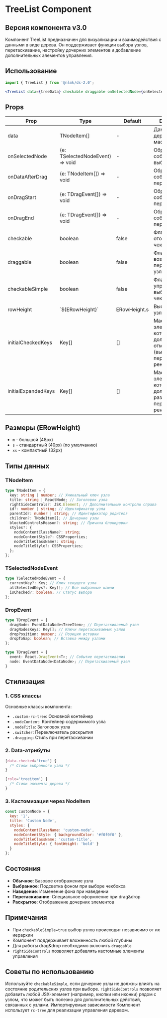 # TreeList Component

## Версия компонента v3.0

Компонент TreeList предназначен для визуализации и взаимодействия с данными в виде дерева. Он поддерживает функции выбора узлов, перетаскивание, настройку дочерних элементов и добавление дополнительных элементов управления.

## Использование

```jsx
import { TreeList } from '@nlmk/ds-2.0';

<TreeList data={treeData} checkable draggable onSelectedNode={onSelectedNode} onDataAfterDrag={onDataAfterDrag} onDragStart={onDragStart} onDragEnd={onDragEnd} />;
```

## Props

| Prop                | Type                            | Default      | Description                                                                        |
|---------------------|---------------------------------|--------------|------------------------------------------------------------------------------------|
| data                | TNodeItem[]                     | -            | Данные для дерева в виде массива узлов                                             |
| onSelectedNode      | (e: TSelectedNodeEvent) => void | -            | Обработчик события выбора узла                                                     |
| onDataAfterDrag     | (e: TNodeItem[]) => void        | -            | Обработчик события после перетаскивания                                            |
| onDragStart         | (e: TDragEvent[]) => void       | -            | Обработчик события начала перетаскивания |
| onDragEnd           | (e: TDragEvent[]) => void       | -            | Обработчик события конца перетаскивания |
| checkable           | boolean                         | false        | Флаг отображения чекбоксов                                                         |
| draggable           | boolean                         | false        | Флаг возможности перетаскивания узлов                                              |
| checkableSimple     | boolean                         | false        | Флаг упрощённого выбора чекбоксов                                                  |
| rowHeight           | \`${ERowHeight}\`               | ERowHeight.s | Высота строки узла                                                                 |
| initialCheckedKeys  | Key[]                           | []           | Массив ключей элементов, которые должны быть отмечены (выбраны) при первом рендере |
| initialExpandedKeys | Key[]                           | []           | Массив ключей элементов, которые должны быть развернуты при первом рендере         |

## Размеры (ERowHeight)

- `m` - большой (48px)
- `s` - стандартный (40px) (по умолчанию)
- `xs` - компактный (32px)

## Типы данных

### TNodeItem

```typescript
type TNodeItem = {
  key: string | number; // Уникальный ключ узла
  title: string | ReactNode; // Заголовок узла
  rightSideControls?: JSX.Element; // Дополнительные контролы справа
  id?: number | string; // Идентификатор узла
  parentId?: number | string; // Идентификатор родителя
  children?: TNodeItem[]; // Дочерние узлы
  blockedControlsReason?: string; // Причина блокировки
  styles?: {
    nodeContentClassName?: string;
    nodeContentStyle?: CSSProperties;
    nodeTitleClassName?: string;
    nodeTitleStyle?: CSSProperties;
  };
};
```

### TSelectedNodeEvent

```typescript
type TSelectedNodeEvent = {
  currentKey?: Key; // Ключ текущего узла
  allSelectedKeys?: Key[]; // Все выбранные ключи
  isCheсked?: boolean; // Статус выбора
};
```

### DropEvent

```typescript
type TDropEvent = {
  dragNode: EventDataNode<TreeItem>; // Перетаскиваемый узел
  dragNodesKeys: Key[]; // Ключи перетаскиваемых узлов
  dropPosition: number; // Позиция вставки
  dropToGap: boolean; // Вставка между узлами
};
```

```typescript
type TDragEvent = {
  event: React.DragEvent<T>; // Событие перетаскивания
  node: EventDataNode<DataNode>; // Перетаскиваемый узел
}
```

## Стилизация

### 1. CSS классы

Основные классы компонента:

- `.custom-rc-tree`: Основной контейнер
- `.nodeContent`: Контейнер содержимого узла
- `.nodeTitle`: Заголовок узла
- `.switcher`: Переключатель раскрытия
- `.dragging`: Стиль при перетаскивании

### 2. Data-атрибуты

```css
[data-checked='true'] {
  /* Стили выбранного узла */
}

[role='treeitem'] {
  /* Стили элемента дерева */
}
```

### 3. Кастомизация через NodeItem

```jsx
const customNode = {
  key: '1',
  title: 'Custom Node',
  styles: {
    nodeContentClassName: 'custom-node',
    nodeContentStyle: { backgroundColor: '#f0f0f0' },
    nodeTitleClassName: 'custom-title',
    nodeTitleStyle: { fontWeight: 'bold' }
  }
};
```

## Состояния

- **Обычное**: Базовое отображение узла
- **Выбранное**: Подсветка фоном при выборе чекбокса
- **Наведение**: Изменение фона при наведении
- **Перетаскивание**: Специальное оформление при drag&drop
- **Раскрытое**: Отображение дочерних элементов

## Примечания

- При `checkableSimple=true` выбор узлов происходит независимо от их иерархии
- Компонент поддерживает вложенность любой глубины
- Для работы drag&drop необходимо включить `draggable`
- `rightSideControls` позволяет добавлять кастомные элементы управления

## Советы по использованию

Используйте `checkableSimple`, если дочерние узлы не должны влиять на состояние родительских узлов при выборе. `rightSideControls` позволяет добавить любой JSX-элемент (например, кнопки или иконки) рядом с узлом, что может быть полезно для дополнительных действий, связанных с узлами. Импортируемые зависимости Компонент использует `rc-tree` для реализации управления деревом.
